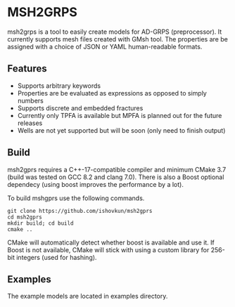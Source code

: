 # MSH2GRPS
msh2grps is a tool to easily create models for AD-GRPS (preprocessor).
It currently supports mesh files created with GMsh tool.
The properties are be assigned with a choice of JSON or YAML human-readable formats.

## Features
- Supports arbitrary keywords
- Properties are be evaluated as expressions as opposed to simply numbers
- Supports discrete and embedded fractures
- Currently only TPFA is available but MPFA is planned out for the future releases
- Wells are not yet supported but will be soon (only need to finish output)

## Build
msh2gprs requires a C++-17-compatible compiler and minimum CMake 3.7
(build was tested on GCC 8.2 and clang 7.0).
There is also a Boost optional dependecy (using boost improves the performance
by a lot).

To build mshgprs use the following commands.
```
git clone https://github.com/ishovkun/msh2gprs
cd msh2gprs
mkdir build; cd build
cmake ..
```
CMake will automatically detect whether boost is available and use it.
If Boost is not available, CMake will stick with using a custom library
for 256-bit integers (used for hashing).

## Examples
The example models are located in examples directory.
